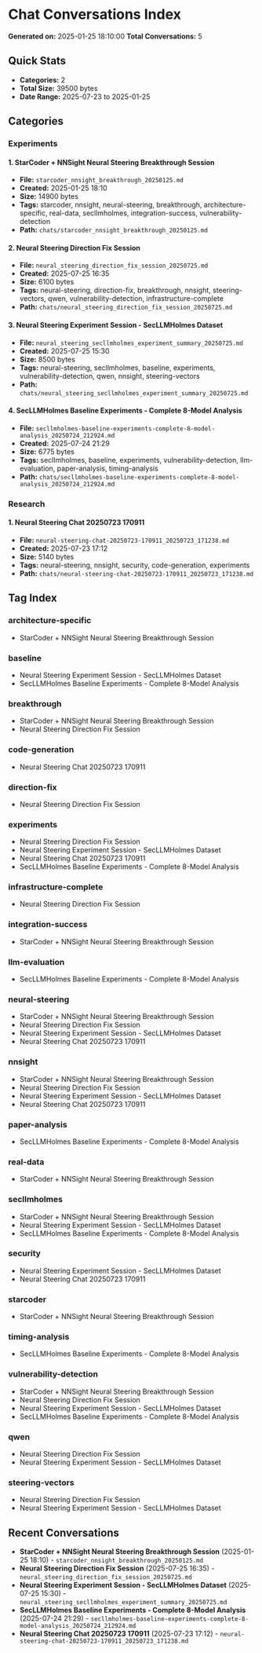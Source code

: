 # Chat Conversations Index

**Generated on:** 2025-01-25 18:10:00
**Total Conversations:** 5

## Quick Stats
- **Categories:** 2
- **Total Size:** 39500 bytes
- **Date Range:** 2025-07-23 to 2025-01-25

## Categories

### Experiments

#### 1. StarCoder + NNSight Neural Steering Breakthrough Session
- **File:** `starcoder_nnsight_breakthrough_20250125.md`
- **Created:** 2025-01-25 18:10
- **Size:** 14900 bytes
- **Tags:** starcoder, nnsight, neural-steering, breakthrough, architecture-specific, real-data, secllmholmes, integration-success, vulnerability-detection
- **Path:** `chats/starcoder_nnsight_breakthrough_20250125.md`

#### 2. Neural Steering Direction Fix Session
- **File:** `neural_steering_direction_fix_session_20250725.md`
- **Created:** 2025-07-25 16:35
- **Size:** 6100 bytes
- **Tags:** neural-steering, direction-fix, breakthrough, nnsight, steering-vectors, qwen, vulnerability-detection, infrastructure-complete
- **Path:** `chats/neural_steering_direction_fix_session_20250725.md`

#### 3. Neural Steering Experiment Session - SecLLMHolmes Dataset
- **File:** `neural_steering_secllmholmes_experiment_summary_20250725.md`
- **Created:** 2025-07-25 15:30
- **Size:** 8500 bytes
- **Tags:** neural-steering, secllmholmes, baseline, experiments, vulnerability-detection, qwen, nnsight, steering-vectors
- **Path:** `chats/neural_steering_secllmholmes_experiment_summary_20250725.md`

#### 4. SecLLMHolmes Baseline Experiments - Complete 8-Model Analysis
- **File:** `secllmholmes-baseline-experiments-complete-8-model-analysis_20250724_212924.md`
- **Created:** 2025-07-24 21:29
- **Size:** 6775 bytes
- **Tags:** secllmholmes, baseline, experiments, vulnerability-detection, llm-evaluation, paper-analysis, timing-analysis
- **Path:** `chats/secllmholmes-baseline-experiments-complete-8-model-analysis_20250724_212924.md`

### Research

#### 1. Neural Steering Chat 20250723 170911
- **File:** `neural-steering-chat-20250723-170911_20250723_171238.md`
- **Created:** 2025-07-23 17:12
- **Size:** 5140 bytes
- **Tags:** neural-steering, nnsight, security, code-generation, experiments
- **Path:** `chats/neural-steering-chat-20250723-170911_20250723_171238.md`

## Tag Index

### architecture-specific
- StarCoder + NNSight Neural Steering Breakthrough Session

### baseline
- Neural Steering Experiment Session - SecLLMHolmes Dataset
- SecLLMHolmes Baseline Experiments - Complete 8-Model Analysis

### breakthrough
- StarCoder + NNSight Neural Steering Breakthrough Session
- Neural Steering Direction Fix Session

### code-generation
- Neural Steering Chat 20250723 170911

### direction-fix
- Neural Steering Direction Fix Session

### experiments
- Neural Steering Direction Fix Session
- Neural Steering Experiment Session - SecLLMHolmes Dataset
- Neural Steering Chat 20250723 170911
- SecLLMHolmes Baseline Experiments - Complete 8-Model Analysis

### infrastructure-complete
- Neural Steering Direction Fix Session

### integration-success
- StarCoder + NNSight Neural Steering Breakthrough Session

### llm-evaluation
- SecLLMHolmes Baseline Experiments - Complete 8-Model Analysis

### neural-steering
- StarCoder + NNSight Neural Steering Breakthrough Session
- Neural Steering Direction Fix Session
- Neural Steering Experiment Session - SecLLMHolmes Dataset
- Neural Steering Chat 20250723 170911

### nnsight
- StarCoder + NNSight Neural Steering Breakthrough Session
- Neural Steering Direction Fix Session
- Neural Steering Experiment Session - SecLLMHolmes Dataset
- Neural Steering Chat 20250723 170911

### paper-analysis
- SecLLMHolmes Baseline Experiments - Complete 8-Model Analysis

### real-data
- StarCoder + NNSight Neural Steering Breakthrough Session

### secllmholmes
- StarCoder + NNSight Neural Steering Breakthrough Session
- Neural Steering Experiment Session - SecLLMHolmes Dataset
- SecLLMHolmes Baseline Experiments - Complete 8-Model Analysis

### security
- Neural Steering Experiment Session - SecLLMHolmes Dataset
- Neural Steering Chat 20250723 170911

### starcoder
- StarCoder + NNSight Neural Steering Breakthrough Session

### timing-analysis
- SecLLMHolmes Baseline Experiments - Complete 8-Model Analysis

### vulnerability-detection
- StarCoder + NNSight Neural Steering Breakthrough Session
- Neural Steering Direction Fix Session
- Neural Steering Experiment Session - SecLLMHolmes Dataset
- SecLLMHolmes Baseline Experiments - Complete 8-Model Analysis

### qwen
- Neural Steering Direction Fix Session
- Neural Steering Experiment Session - SecLLMHolmes Dataset

### steering-vectors
- Neural Steering Direction Fix Session
- Neural Steering Experiment Session - SecLLMHolmes Dataset

## Recent Conversations

- **StarCoder + NNSight Neural Steering Breakthrough Session** (2025-01-25 18:10) - `starcoder_nnsight_breakthrough_20250125.md`
- **Neural Steering Direction Fix Session** (2025-07-25 16:35) - `neural_steering_direction_fix_session_20250725.md`
- **Neural Steering Experiment Session - SecLLMHolmes Dataset** (2025-07-25 15:30) - `neural_steering_secllmholmes_experiment_summary_20250725.md`
- **SecLLMHolmes Baseline Experiments - Complete 8-Model Analysis** (2025-07-24 21:29) - `secllmholmes-baseline-experiments-complete-8-model-analysis_20250724_212924.md`
- **Neural Steering Chat 20250723 170911** (2025-07-23 17:12) - `neural-steering-chat-20250723-170911_20250723_171238.md`

